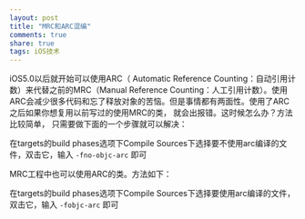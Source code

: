 ```yaml
---
layout: post
title: "MRC和ARC混编"
comments: true
share: true
tags: iOS技术
---
```


iOS5.0以后就开始可以使用ARC（ Automatic Reference Counting：自动引用计数）来代替之前的MRC（Manual Reference Counting：人工引用计数）。使用ARC会减少很多代码和忘了释放对象的苦恼。但是事情都有两面性。使用了ARC之后如果你想复用以前写过的使用MRC的类， 就会出报错。这时候怎么办？方法比较简单， 只需要做下面的一个步骤就可以解决：

在targets的build phases选项下Compile Sources下选择要不使用arc编译的文件，双击它，输入 ```-fno-objc-arc``` 即可


MRC工程中也可以使用ARC的类。方法如下：

在targets的build phases选项下Compile Sources下选择要使用arc编译的文件，双击它，输入 ```-fobjc-arc``` 即可